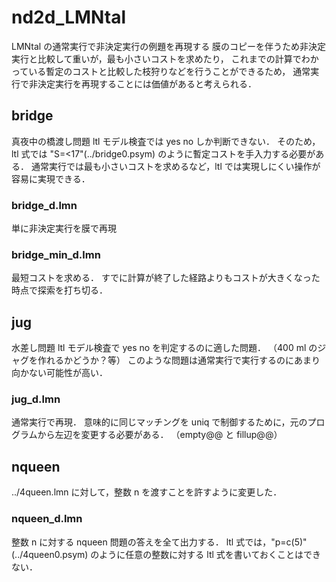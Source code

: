 # nd2d_LMNtal
LMNtal の通常実行で非決定実行の例題を再現する
膜のコピーを伴うため非決定実行と比較して重いが，最も小さいコストを求めたり，
これまでの計算でわかっている暫定のコストと比較した枝狩りなどを行うことができるため，
通常実行で非決定実行を再現することには価値があると考えられる．


## bridge
真夜中の橋渡し問題
ltl モデル検査では yes no しか判断できない．
そのため，ltl 式では "S=<17"(../bridge0.psym) のように暫定コストを手入力する必要がある．
通常実行では最も小さいコストを求めるなど，ltl では実現しにくい操作が容易に実現できる．
### bridge_d.lmn
単に非決定実行を膜で再現
### bridge_min_d.lmn
最短コストを求める．
すでに計算が終了した経路よりもコストが大きくなった時点で探索を打ち切る．

## jug
水差し問題
ltl モデル検査で yes no を判定するのに適した問題．
（400 ml のジャグを作れるかどうか？等）
このような問題は通常実行で実行するのにあまり向かない可能性が高い．

### jug_d.lmn
通常実行で再現．
意味的に同じマッチングを uniq で制御するために，元のプログラムから左辺を変更する必要がある．
（empty@@ と fillup@@）


## nqueen
../4queen.lmn に対して，整数 n を渡すことを許すように変更した．

### nqueen_d.lmn
整数 n に対する nqueen 問題の答えを全て出力する．
ltl 式では，"p=c(5)"(../4queen0.psym) のように任意の整数に対する ltl 式を書いておくことはできない．